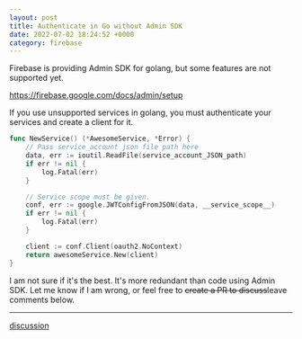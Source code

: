 ```yaml
---
layout: post
title: Authenticate in Go without Admin SDK
date: 2022-07-02 18:24:52 +0000
category: firebase
---
```


Firebase is providing Admin SDK for golang, but some features are not supported yet.

https://firebase.google.com/docs/admin/setup

If you use unsupported services in golang, you must authenticate your services and create a client for it.

```go
func NewService() (*AwesomeService, *Error) {
    // Pass service_account json file path here
    data, err := ioutil.ReadFile(service_account_JSON_path)
	if err != nil {
		log.Fatal(err)
    }

    // Service scope must be given.
    conf, err := google.JWTConfigFromJSON(data, __service_scope__)
	if err != nil {
		log.Fatal(err)
	}

    client := conf.Client(oauth2.NoContext)
    return awesomeService.New(client)
}
```

I am not sure if it's the best. It's more redundant than code using Admin SDK.
Let me know if I am wrong, or feel free to ~~create a PR to discuss~~leave comments below.

---
[discussion](https://github.com/junkpiano/til/issues/5)
